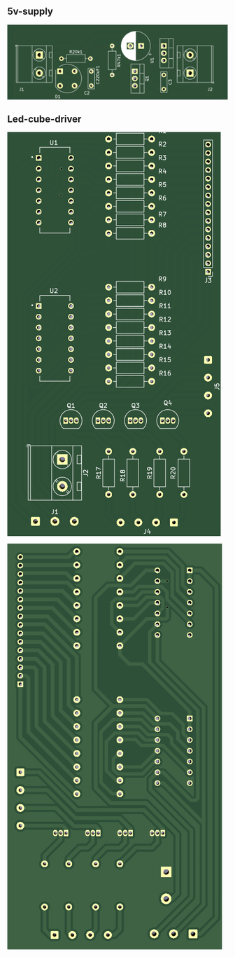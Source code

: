 ## 5v-supply
![Semantic description of image](https://github.com/Cyberdom123/kicad-projects/blob/main/images/5v-supply%231.png?raw=true "5v-supply-top")


## Led-cube-driver
![Semantic description of image](https://github.com/Cyberdom123/kicad-projects/blob/main/images/Led-cube-driver%231.png?raw=true "Led-cube-drive-top")

![Semantic description of image](https://github.com/Cyberdom123/kicad-projects/blob/main/images/Led-cube-driver%232.png?raw=true "Led-cube-drive-bottom")
